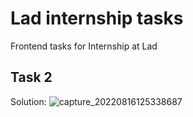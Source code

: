 # Lad internship tasks
Frontend tasks for Internship at Lad

## Task 2
Solution: 
![capture_20220816125338687](https://user-images.githubusercontent.com/59483799/184852044-15d1c38b-0c3e-4d2a-a74e-f905fe4fa241.png)
